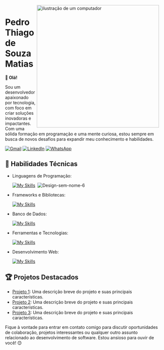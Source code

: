 <img src="https://raw.githubusercontent.com/MicaelliMedeiros/micaellimedeiros/master/image/computer-illustration.png" alt="ilustração de um computador" min-width="400px" max-width="400px" width="400px" align="right">

# Pedro Thiago de Souza Matias

<p align="left"> 
  <strong>👋 Olá!</strong>

Sou um desenvolvedor apaixonado por tecnologia, com foco em criar soluções inovadoras e impactantes. Com uma sólida formação em programação e uma mente curiosa, estou sempre em busca de novos desafios para expandir meu conhecimento e habilidades.
</p>

<p align="left">
  <a href="#" title="Gmail">
  <img src="https://img.shields.io/badge/-Gmail-FF0000?style=flat-square&labelColor=FF0000&logo=gmail&logoColor=white&link=pedrothiagom456@gmail.com" alt="Gmail"/></a>
  <a href="#" title="LinkedIn">
  <img src="https://img.shields.io/badge/-Linkedin-0e76a8?style=flat-square&logo=Linkedin&logoColor=white&link=https://www.linkedin.com/in/pedro-thiago-bb3bb326a" alt="LinkedIn"/></a>
  <a href="#" title="WhatsApp">
  <img src="https://img.shields.io/badge/-WhatsApp-25d366?style=flat-square&labelColor=25d366&logo=whatsapp&logoColor=white&link=API-DO-SEU-WHATSAPP" alt="WhatsApp"/></a>
</p>

## 🚀 Habilidades Técnicas

- Linguagens de Programação: 

    [![My Skills](https://skillicons.dev/icons?i=javascript,python,php)](https://skillicons.dev)­­ ­­­­ ­­<img src="https://i.ibb.co/SL7x5rM/Design-sem-nome-6.png" alt="Design-sem-nome-6" border="0">
- Frameworks e Bibliotecas:

    [![My Skills](https://skillicons.dev/icons?i=laravel,bootstrap,ts)](https://skillicons.dev)
- Banco de Dados: 

    [![My Skills](https://skillicons.dev/icons?i=mysql,php)](https://skillicons.dev)
- Ferramentas e Tecnologias: 

    [![My Skills](https://skillicons.dev/icons?i=git,github,vscode,eclipse,aws,wordpress,figma)](https://skillicons.dev)
- Desenvolvimento Web:

    [![My Skills](https://skillicons.dev/icons?i=php,html,css,javascript,figma)](https://skillicons.dev)

## 🏆 Projetos Destacados

- [Projeto 1](https://github.com/[seu-usuario]/projeto1): Uma descrição breve do projeto e suas principais características.
- [Projeto 2](https://github.com/[seu-usuario]/projeto2): Uma descrição breve do projeto e suas principais características.
- [Projeto 3](https://github.com/[seu-usuario]/projeto3): Uma descrição breve do projeto e suas principais características.


Fique à vontade para entrar em contato comigo para discutir oportunidades de colaboração, projetos interessantes ou qualquer outro assunto relacionado ao desenvolvimento de software. Estou ansioso para ouvir de você! 😊
